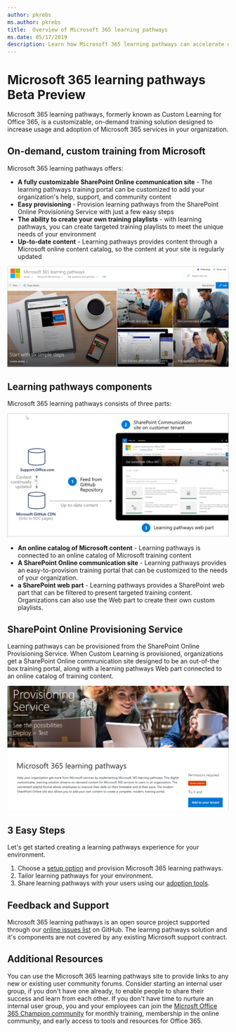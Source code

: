 ```yaml
---
author: pkrebs
ms.author: pkrebs
title:  Overview of Microsoft 365 learning pathways 
ms.date: 05/17/2019
description: Learn how Microsoft 365 learning pathways can accelerate usage and adoption of Microsoft 365 services in your organization. Learning pathways include a custom SharePoint Online web part and a modern SharePoint Online communications training site that is easily provisioned to your Office 365 tenant. 
---
```


# Microsoft 365 learning pathways Beta Preview
Microsoft 365 learning pathways, formerly known as Custom Learning for Office 365, is a customizable, on-demand training solution designed to increase usage and adoption of Microsoft 365 services in your organization.  

## On-demand, custom training from Microsoft

Microsoft 365 learning pathways offers:

- **A fully customizable SharePoint Online communication site** - The learning pathways training portal can be customized to add your organization's help, support, and community content
- **Easy provisioning** - Provision learning pathways from the SharePoint Online Provisioning Service with just a few easy steps
- **The ability to create your own training playlists** - with learning pathways, you can create targeted training playlists to meet the unique needs of your environment
- **Up-to-date content** - Learning pathways provides content through a Microsoft online content catalog, so the content at your site is regularly updated

![cg-introducing.png](media/cg-introducing.png)

## Learning pathways components
Microsoft 365 learning pathways consists of three parts: 

![cg-howitworks.png](media/cg-howitworks.png)

- **An online catalog of Microsoft content** - Learning pathways is connected to an online catalog of Microsoft training content
- **A SharePoint Online communication site** - Learning pathways provides an easy-to-provision training portal that can be customized to the needs of your organization.
- **a SharePoint web part** - Learning pathways provides a SharePoint web part that can be filtered to present targeted training content. Organizations can also use the Web part to create their own custom playlists.

## SharePoint Online Provisioning Service 
Learning pathways can be provisioned from the SharePoint Online Provisioning Service. When Custom Learning is provisioned, organizations get a SharePoint Online communication site designed to be an out-of-the box training portal, along with a learning pathways Web part connected to an online catalog of training content. 

![cg-provision.png](media/cg-provision.png)

## 3 Easy Steps
Let's get started creating a learning pathways experience for your environment.
1. Choose a [setup option](custom_setupoptions.md) and provision Microsoft 365 learning pathways.  
2. Tailor learning pathways for your environment.
3. Share learning pathways with your users using our [adoption tools](driveadoption.md).

## Feedback and Support

Microsoft 365 learning pathways is an open source project supported through our [online issues list](https://aka.ms/CustomLearningHelp) on GitHub. The learnng pathways solution and it's components are not covered by any existing Microsoft support contract.  

## Additional Resources
You can use the Microsoft 365 learning pathways site to provide links to any new or existing user community forums. Consider starting an internal user group, if you don't have one already, to enable people to share their success and learn from each other.  If you don't have time to nurture an internal user group, you and your employees can join the [Microsft Office 365 Champion community](https://aka.ms/O365Champions) for monthly training, membership in the online community, and early access to tools and resources for Office 365.